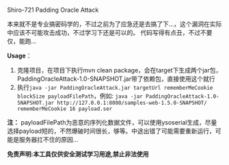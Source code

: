 Shiro-721 Padding Oracle Attack

本来就不是专业搞密码学的，不过之前为了应急还是去搞了下...，这个漏洞在实际中应该不可能攻击成功，不过学习下还是可以的。
代码写得有点丑，不过不要仅，能跑...

**Usage**：
1. 克隆项目，在项目下执行mvn clean package，会在target下生成两个jar包，PaddingOracleAttack-1.0-SNAPSHOT.jar带了依赖包，直接使用这个就行
2. 执行`java -jar PaddingOracleAttack.jar targetUrl rememberMeCookie blockSize payloadFilePath`，例如:
`java -jar PaddingOracleAttack-1.0-SNAPSHOT.jar http://127.0.0.1:8080/samples-web-1.5.0-SNAPSHOT/ rememberMeCookie 16 payload.ser`

**注：** payloadFilePath为恶意的序列化数据文件，可以使用ysoserial生成，尽量选择payload短的，不然爆破时间很长，够等。中途出错了可能需要重新运行，可能是服务器扛不住的原因...


**免责声明:本工具仅供安全测试学习用途,禁止非法使用**